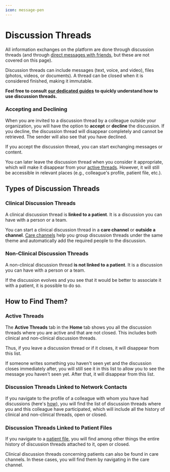 ```yaml
---
icon: message-pen
---
```


# Discussion Threads

All information exchanges on the platform are done through discussion threads (and through [direct messages with friends](https://support.braver.net/for-healthcare-workers/reseau#vos-amis), but these are not covered on this page).

Discussion threads can include messages (text, voice, and video), files (photos, videos, or documents). A thread can be closed when it is considered finished, making it immutable.

**Feel free to consult** [**our dedicated guides**](https://support.braver.net/guides/for-healthcare-workers/discussion-threads) **to quickly understand how to use discussion threads.**

### Accepting and Declining

When you are invited to a discussion thread by a colleague outside your organization, you will have the option to **accept** or **decline** the discussion. If you decline, the discussion thread will disappear completely and cannot be retrieved. The sender will also see that you have declined.

If you accept the discussion thread, you can start exchanging messages or content.

You can later leave the discussion thread when you consider it appropriate, which will make it disappear from your [active threads](discussion-threads.md#fils-actifs). However, it will still be accessible in relevant places (e.g., colleague's profile, patient file, etc.).

## Types of Discussion Threads

### Clinical Discussion Threads

A clinical discussion thread is **linked to a patient**. It is a discussion you can have with a person or a team.

You can start a clinical discussion thread in a **care channel** or **outside a channel**. [Care channels](care-channels.md) help you group discussion threads under the same theme and automatically add the required people to the discussion.

### Non-Clinical Discussion Threads

A non-clinical discussion thread **is not linked to a patient**. It is a discussion you can have with a person or a team.

If the discussion evolves and you see that it would be better to associate it with a patient, it is possible to do so.

## How to Find Them?

### Active Threads

The **Active Threads** tab in the **Home** tab shows you all the discussion threads where you are active and that are not closed. This includes both clinical and non-clinical discussion threads.

Thus, if you leave a discussion thread or if it closes, it will disappear from this list.

If someone writes something you haven't seen yet and the discussion closes immediately after, you will still see it in this list to allow you to see the message you haven't seen yet. After that, it will disappear from this list.

### Discussion Threads Linked to Network Contacts

If you navigate to the profile of a colleague with whom you have had discussions (here's [how](https://support.braver.net/guides/for-healthcare-workers/reseau/consulter-le-profil-des-utilisateurs-sur-le-reseau)), you will find the list of discussion threads where you and this colleague have participated, which will include all the history of clinical and non-clinical threads, open or closed.

### Discussion Threads Linked to Patient Files

If you navigate to a [patient file](patient-files.md), you will find among other things the entire history of discussion threads attached to it, open or closed.

Clinical discussion threads concerning patients can also be found in care channels. In these cases, you will find them by navigating in the care channel.